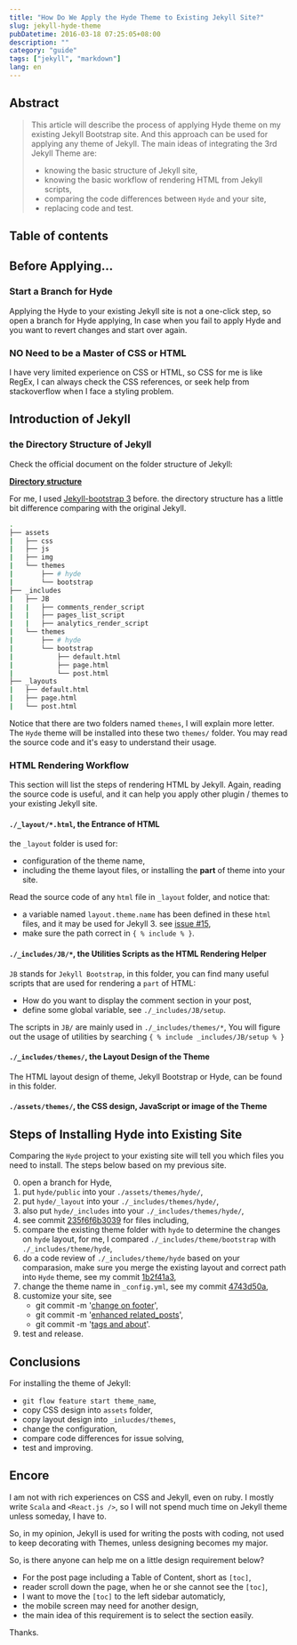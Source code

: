 ```yaml
---
title: "How Do We Apply the Hyde Theme to Existing Jekyll Site?"
slug: jekyll-hyde-theme
pubDatetime: 2016-03-18 07:25:05+08:00
description: ""
category: "guide"
tags: ["jekyll", "markdown"]
lang: en
---
```


## Abstract

> This article will describe the process of applying Hyde theme
> on my existing Jekyll Bootstrap site.
> And this approach can be used for applying any theme of Jekyll.
> The main ideas of integrating the 3rd Jekyll Theme
> are:
>
> - knowing the basic structure of Jekyll site,
> - knowing the basic workflow of rendering HTML from Jekyll scripts,
> - comparing the code differences between `Hyde` and your site,
> - replacing code and test.

## Table of contents

## Before Applying...

### Start a Branch for Hyde

Applying the Hyde to your existing Jekyll site is not a one-click step,
so open a branch for Hyde applying,
In case when you fail to apply Hyde and you want to revert changes and start over again.

### NO Need to be a Master of CSS or HTML

I have very limited experience on CSS or HTML, so CSS for me is like RegEx,
I can always check the CSS references,
or seek help from stackoverflow when I face a styling problem.

## Introduction of Jekyll

### the Directory Structure of Jekyll

Check the official document on the folder structure of Jekyll:

**[Directory structure](https://jekyllrb.com/docs/structure/)**

For me, I used [Jekyll-bootstrap 3](https://github.com/dbtek/jekyll-bootstrap-3) before.
the directory structure has a little bit difference comparing with the original Jekyll.

```bash
.
├── assets
|   ├── css
|   ├── js
|   ├── img
|   └── themes
|       ├── # hyde
|       └── bootstrap
├── _includes
|   ├── JB
|   |   ├── comments_render_script
|   |   ├── pages_list_script
|   |   ├── analytics_render_script
|   └── themes
|       ├── # hyde
|       └── bootstrap
|           ├── default.html
|           ├── page.html
|           └── post.html
├── _layouts
|   ├── default.html
|   ├── page.html
|   └── post.html
```

Notice that there are two folders named `themes`, I will explain more letter.
The `Hyde` theme will be installed into these two `themes/` folder.
You may read the source code and it's easy to understand their usage.

### HTML Rendering Workflow

This section will list the steps of rendering HTML by Jekyll.
Again, reading the source code is useful,
and it can help you apply other plugin / themes
to your existing Jekyll site.

#### `./_layout/*.html`, the Entrance of HTML

the `_layout` folder is used for:

- configuration of the theme name,
- including the theme layout files, or installing the **part** of theme into your site.

Read the source code of any `html` file in `_layout` folder, and notice that:

- a variable named `layout.theme.name` has been defined in these `html` files, and it may be used for Jekyll 3.
  see [issue #15](https://github.com/scozv/scozv.github.com/issues/15#issuecomment-195689664),
- make sure the path correct in `{ % include % }`.

#### `./_includes/JB/*`, the Utilities Scripts as the HTML Rendering Helper

`JB` stands for `Jekyll Bootstrap`, in this folder, you can find many useful scripts that are used for
rendering a `part` of HTML:

- How do you want to display the comment section in your post,
- define some global variable, see `./_includes/JB/setup`.

The scripts in `JB/` are mainly used in `./_includes/themes/*`,
You will figure out the usage of utilities by searching `{ % include _includes/JB/setup % }`

#### `./_includes/themes/`, the Layout Design of the Theme

The HTML layout design of theme, Jekyll Bootstrap or Hyde, can be found in this folder.

#### `./assets/themes/`, the CSS design, JavaScript or image of the Theme

## Steps of Installing Hyde into Existing Site

Comparing the `Hyde` project to your existing site will tell you which files you need
to install. The steps below based on my previous site.

0. open a branch for Hyde,
1. put `hyde/public` into your `./assets/themes/hyde/`,
2. put `hyde/_layout` into your `./_includes/themes/hyde/`,
3. also put `hyde/_includes` into your `./_includes/themes/hyde/`,
4. see commit [235f6f6b3039](https://github.com/scozv/scozv.github.com/commit/235f6f6b303988a2208404ea071c9b2c05a97031?diff=split)
   for files including,
5. compare the existing theme folder with `hyde` to determine the changes on `hyde` layout, for me,
   I compared `./_includes/theme/bootstrap` with `./_includes/theme/hyde`,
6. do a code review of `./_includes/theme/hyde` based on your comparasion, make sure you merge the existing layout and
   correct path into `Hyde` theme, see my commit
   [1b2f41a3](https://github.com/scozv/scozv.github.com/commit/1b2f41a34f3a81e7789a4dcaf4750163ef7fda28),
7. change the theme name in `_config.yml`, see my commit
   [4743d50a](https://github.com/scozv/scozv.github.com/commit/4743d50aa0a04456005b1ced9c480880e342dd69),
8. customize your site, see
   - git commit -m '[change on footer](https://github.com/scozv/scozv.github.com/commit/b3c26850d164f77485e1c3cd041a61680cffc92c)',
   - git commit -m '[enhanced related_posts](https://github.com/scozv/scozv.github.com/commit/4291fdc0dc42ad18d5fd72c1fbf2fd92d6a60fd9)',
   - git commit -m '[tags and about](https://github.com/scozv/scozv.github.com/commit/89e9d8fdd22780d714f5fe12ae2180be0e5c1074)'.
9. test and release.

## Conclusions

For installing the theme of Jekyll:

- `git flow feature start theme_name`,
- copy CSS design into `assets` folder,
- copy layout design into `_inlucdes/themes`,
- change the configuration,
- compare code differences for issue solving,
- test and improving.

## Encore

I am not with rich experiences on CSS and Jekyll, even on ruby. I mostly
write `Scala` and `<React.js />`, so I will not spend much time on Jekyll
theme unless someday, I have to.

So, in my opinion, Jekyll is used for writing the posts with coding, not used to
keep decorating with Themes, unless designing becomes my major.

So, is there anyone can help me on a little design requirement below?

- For the post page including a Table of Content, short as `[toc]`,
- reader scroll down the page, when he or she cannot see the `[toc]`,
- I want to move the `[toc]` to the left sidebar automaticly,
- the mobile screen may need for another design,
- the main idea of this requirement is to select the section easily.

Thanks.
